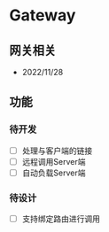 # Gateway
## 网关相关
- 2022/11/28

## 功能
### 待开发
- [ ] 处理与客户端的链接
- [ ] 远程调用Server端
- [ ] 自动负载Server端

### 待设计
- [ ] 支持绑定路由进行调用
